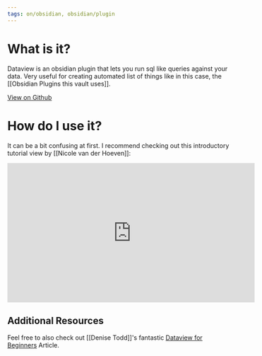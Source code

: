 ```yaml
---
tags: on/obsidian, obsidian/plugin
---
```


# What is it? 
Dataview is an obsidian plugin that lets you run sql like queries against your data. Very useful for creating automated list of things like in this case, the [[Obsidian Plugins this vault uses]]. 

[View on Github](https://github.com/blacksmithgu/obsidian-dataview)

# How do I use it?
It can be a bit confusing at first. I recommend checking out this introductory tutorial view by [[Nicole van der Hoeven]]: 

<iframe width="560" height="315" src="https://www.youtube.com/embed/JTObSymEvWA" title="YouTube video player" frameborder="0" allow="accelerometer; autoplay; clipboard-write; encrypted-media; gyroscope; picture-in-picture" allowfullscreen></iframe>

## Additional Resources

Feel free to also check out [[Denise Todd]]'s fantastic [Dataview for Beginners](https://denisetodd.medium.com/obsidian-dataview-for-beginners-a-checklist-to-help-fix-your-dataview-queries-11acc57f1e48) Article.